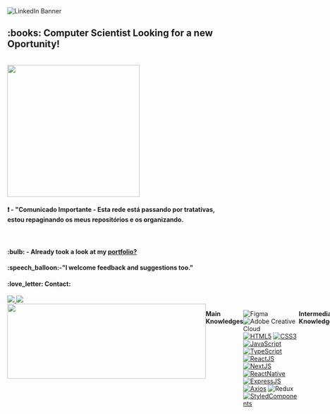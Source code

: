 <div>
  <div>
    <img 
      src="https://github.com/user-attachments/assets/6e0ceb58-140d-4020-904e-703333709c9a" 
      alt="LinkedIn Banner" 
    />
  </div>
<div>
 <h2> :books: Computer Scientist <strong>Looking for a new Oportunity!</strong></h2> <br/>
</div>


<div>
<!--<img height ="170em" width="500em" src ="https://github-readme-stats.vercel.app/api?username=AlineSilv&theme=dracula&include_all_commits=true&count_private=true" />-->
 <img width="300" src="./AlineSilv/issues/me3d.png" />
  <h4>❗ - "Comunicado Importante -  Esta rede está passando por tratativas, estou repaginando os meus repositórios e os organizando.</a></h4>
 <!-- <h4>:speech_balloon:- Consulte os repositórios disponíveis e acesse minhas redes!"</h4>-->
</div>
</br>
 <h4>:bulb: - Already took a look at my <a href="https://alinesilvadev.vercel.app/">portfolio? </a></h4>
 <h4>:speech_balloon:-"I welcome feedback and suggestions too."</h4>
 <div>
  <h4>:love_letter: Contact:</h4>
  <a href = "mailto:alinealv.silv@gmail.com"> <img src = "https://img.shields.io/badge/-Gmail-%23333?style=for-the-badge&logo=gmail&logoColor=white" target = "_ blank"> </a>
  <a href="https://www.linkedin.com/in/aline-silva-918206207" target="_blank"> <img src ="https://img.shields.io/badge/-LinkedIn-%230077B5?style=for-the-badge&logo=linkedin&logoColor=white"target ="_ blank "> </a>
</div>

<div style="display: flex"><br>

  <img height ="170em" width ="450em" src ="https://github-readme-stats.vercel.app/api/top-langs/?username=AlineSilv&layout=compact&langs_count=7&theme=dracula" />

   <strong>Main Knowledges</strong>
   
   ![Figma](https://img.shields.io/badge/figma-%23F24E1E.svg?style=for-the-badge&logo=figma&logoColor=white)
   ![Adobe Creative Cloud](https://img.shields.io/badge/Adobe%20Creative%20Cloud-DA1F26.svg?style=for-the-badge&logo=Adobe%20Creative%20Cloud&logoColor=white)
   [![HTML5](https://img.shields.io/badge/html5-%23E34F26.svg?style=for-the-badge&logo=html5&logoColor=white)](https://www.w3.org/html/) 
   [![CSS3](https://img.shields.io/badge/css3-%231572B6.svg?style=for-the-badge&logo=css3&logoColor=white)](https://www.w3.org/Style/CSS/)
   [![JavaScript](https://img.shields.io/badge/javascript-F7DF1E?logo=javascript&logoColor=000&style=for-the-badge)](https://www.javascript.com/)
   [![TypeScript](https://img.shields.io/badge/typescript-3178C6?logo=typescript&logoColor=fff&style=for-the-badge)](https://www.typescriptlang.org/)
   [![ReactJS](https://img.shields.io/badge/react-0c0626?logo=react&logoColor=459ab7&style=for-the-badge)](https://reactjs.org/)
   [![NextJS](https://img.shields.io/badge/nextjs-000?logo=next.js&logoColor=fff&style=for-the-badge)](https://nextjs.org/)
   [![ReactNative](https://img.shields.io/badge/reactnative-0c0626?logo=react&logoColor=459ab7&style=for-the-badge)](https://reactnative.dev/)
   [![ExpressJS](https://img.shields.io/badge/Express-009a36?logo=Express&logoColor=000&style=for-the-badge)](https://expressjs.com/)
   [![Axios](https://img.shields.io/badge/axios-7a39e3?logo=&logoColor=fff&style=for-the-badge)](https://axios-http.com/)
   ![Redux](https://img.shields.io/badge/redux-%23593d88.svg?style=for-the-badge&logo=redux&logoColor=white)
   [![StyledComponents](https://img.shields.io/badge/styledcomponents-DB7093?logo=styled-components&logoColor=fff&style=for-the-badge)](https://styled-components.com/)
   
   
   <strong>Intermediate Knowledges</strong><br>
  
   ![NestJS](https://img.shields.io/badge/nestjs-%23E0234E.svg?style=for-the-badge&logo=nestjs&logoColor=white)
   [![NodeJS](https://img.shields.io/badge/Node.js-339933?logo=Node.js&logoColor=fff&style=for-the-badge)](https://nodejs.org/en/)
   ![Java](https://img.shields.io/badge/Java-ED8B00?style=for-the-badge&logo=java&logoColor=white)
   ![PHP](https://img.shields.io/badge/php-%23777BB4.svg?style=for-the-badge&logo=php&logoColor=white)
   
   <strong>Basic Knowledge and Studying</strong><br>
   [![Python](https://img.shields.io/badge/Python-3776ab?logo=Python&logoColor=fff&style=for-the-badge)](https://www.python.org/)
   
 
</div>

 
</div>

